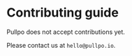 # Contributing guide

Pullpo does not accept contributions yet.

Please contact us at `hello@pullpo.io`.
